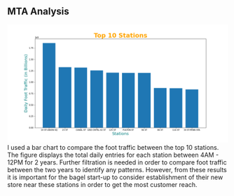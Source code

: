 ## MTA Analysis
![](Top_Stations_Bar_Chart.png)
I used a bar chart to compare the foot traffic between the top 10 stations. The figure displays the total daily entries for each station between 4AM - 12PM for 2 years.
Further filtration is needed in order to compare foot traffic between the two years to identify any patterns. However, from these results it is important for the bagel 
start-up to consider establishment of their new store near these stations in order to get the most customer reach.
